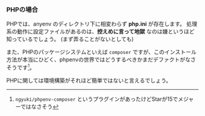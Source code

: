 ### PHPの場合

PHPでは、anyenv のディレクトリ下に相変わらず **php.ini** が存在します。
処理系の動作に設定ファイルがあるのは、**控えめに言って地獄** なのは嫌というほど知っているでしょう。
(まず弄ることがないとしても)

また、PHPのパッケージシステムといえば `composer` ですが、このインストール方法が本当にひどく、phpenvの世界ではどうするべきかまだデファクトがなさそうです[^1]。

PHPに関しては環境構築がそれほど簡単ではないと言えるでしょう。

[^1]: `ngyuki/phpenv-composer` というプラグインがあったけどStarが15でメジャーではなさそう
